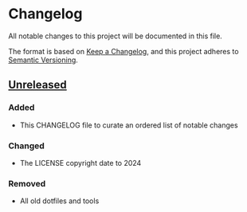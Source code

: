 # Changelog

All notable changes to this project will be documented in this file.

The format is based on  [Keep a Changelog](https://keepachangelog.com/en/1.1.0/),
and this project adheres to [Semantic Versioning](https://semver.org/spec/v2.0.0.html).

## [Unreleased]

### Added

- This CHANGELOG file to curate an ordered list of notable changes

### Changed

- The LICENSE copyright date to 2024

### Removed

- All old dotfiles and tools

[unreleased]: https://github.com/petersellars/dotfiles/compare/master